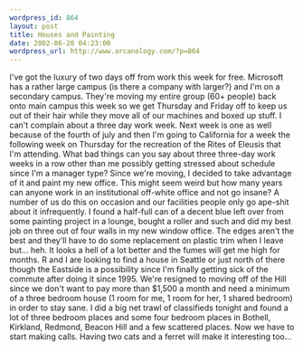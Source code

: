 ```yaml
--- 
wordpress_id: 864
layout: post
title: Houses and Painting
date: 2002-06-28 04:23:00
wordpress_url: http://www.arcanology.com/?p=864
---
```

I've got the luxury of two days off from work this week for free. Microsoft has a rather large campus (is there a company with larger?) and I'm on a secondary campus. They're moving my entire group (60+ people) back onto main campus this week so we get Thursday and Friday off to keep us out of their hair while they move all of our machines and boxed up stuff. I can't complain about a three day work week. Next week is one as well because of the fourth of july and then I'm going to California for a week the following week on Thursday for the recreation of the Rites of Eleusis that I'm attending. What bad things can you say about three three-day work weeks in a row other than me possibly getting stressed about schedule since I'm a manager type? Since we're moving, I decided to take advantage of it and paint my new office. This might seem weird but how many years can anyone work in an institutional off-white office and not go insane? A number of us do this on occasion and our facilities people only go ape-shit about it infrequently. I found a half-full can of a decent blue left over from some painting project in a lounge, bought a roller and such and did my best job on three out of four walls in my new window office. The edges aren't the best and they'll have to do some replacement on plastic trim when I leave but... heh. It looks a hell of a lot better and the fumes will get me high for months. R and I are looking to find a house in Seattle or just north of there though the Eastside is a possibility since I'm finally getting sick of the commute after doing it since 1995. We're resigned to moving off of the Hill since we don't want to pay more than $1,500 a month and need a minimum of a three bedroom house (1 room for me, 1 room for her, 1 shared bedroom) in order to stay sane. I did a big net trawl of classifieds tonight and found a lot of three bedroom places and some four bedroom places in Bothell, Kirkland, Redmond, Beacon Hill and a few scattered places. Now we have to start making calls. Having two cats and a ferret will make it interesting too...